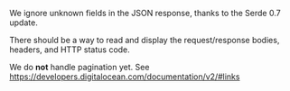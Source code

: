 We ignore unknown fields in the JSON response, thanks to the Serde 0.7 update.

There should be a way to read and display the request/response bodies, headers,
and HTTP status code.

We do **not** handle pagination yet.
See https://developers.digitalocean.com/documentation/v2/#links


